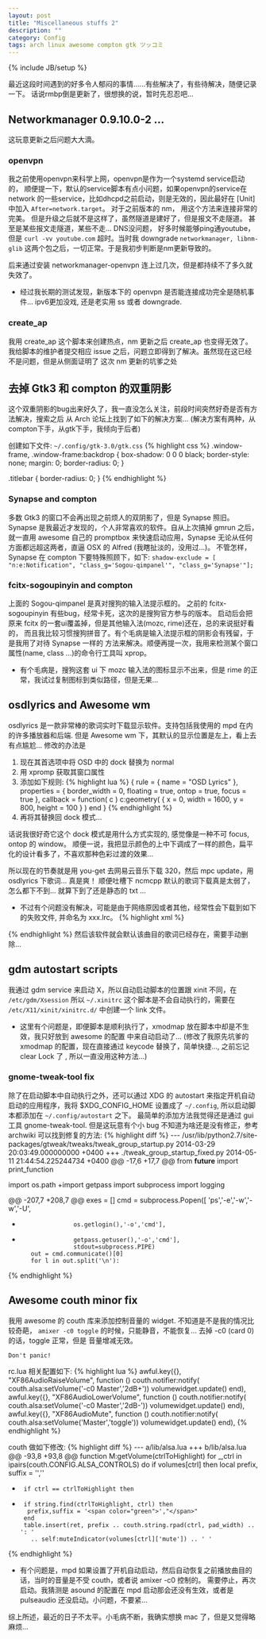```yaml
---
layout: post
title: "Miscellaneous stuffs 2"
description: ""
category: Config
tags: arch linux awesome compton gtk ツッコミ
---
```

{% include JB/setup %}

最近这段时间遇到的好多令人郁闷的事情......有些解决了，有些待解决，随便记录一下。
话说rmbp倒是更新了，很想换的说，暂时先忍忍吧...

## Networkmanager 0.9.10.0-2 ...

这玩意更新之后问题大大滴。

### openvpn

我之前使用openvpn来科学上网，openvpn是作为一个systemd service启动的，
顺便提一下，默认的service脚本有点小问题，如果openvpn的service在
network 的一些service，比如dhcpd之前启动，则是无效的，因此最好在 [Unit]
中加入 `After=network.target`。
对于之前版本的 nm， 用这个方法来连接非常的完美。
但是升级之后就不是这样了，虽然隧道是建好了，但是报文不走隧道。
甚至是某些报文走隧道，某些不走... DNS没问题，
好多时候能够ping通youtube，但是 `curl -vv youtube.com` 超时。当时我 downgrade `networkmanager, libnm-glib`
这两个包之后，一切正常。于是我初步判断是nm更新导致的。

后来通过安装 networkmanager-openvpn 连上过几次，但是都持续不了多久就失效了。

* 经过我长期的测试发现，新版本下的 openvpn 是否能连接成功完全是随机事件... ipv6更加没戏, 还是老实用 ss 或者 downgrade.

### create_ap

我用 create_ap 这个脚本来创建热点，nm 更新之后 create_ap 也变得无效了。
我给脚本的维护者提交相应 issue 之后，问题立即得到了解决。虽然现在这已经不是问题，但是从侧面证明了
这次 nm 更新的坑爹之处

## 去掉 Gtk3 和 compton 的双重阴影

这个双重阴影的bug出来好久了，我一直没怎么关注，前段时间突然好奇是否有方法解决，搜索之后
从 Arch 论坛上找到了如下的解决方案... (解决方案有两种，从compton下手，从gtk下手，我倾向于后者)

创建如下文件: `~/.config/gtk-3.0/gtk.css`
{% highlight css %}
.window-frame, .window-frame:backdrop {
    box-shadow: 0 0 0 black;
    border-style: none;
    margin: 0;
    border-radius: 0;
}

.titlebar {
    border-radius: 0;
}
{% endhighlight %}

### Synapse and compton

多数 Gtk3 的窗口不会再出现之前烦人的双阴影了，但是 Synapse 照旧。
Synapse 是我最近才发现的，个人非常喜欢的软件。自从上次搞掉 gmrun 之后，就一直用 awesome 自己的 promptbox
来快速启动应用，Synapse 无论从任何方面都远超这两者，直逼 OSX 的 Alfred (我瞎扯淡的，没用过...)。
不管怎样，Synapse 在 compton 下要特殊照顾下，如下:
`shadow-exclude = [ "n:e:Notification", "class_g='Sogou-qimpanel'", "class_g='Synapse'"];`

### fcitx-sogoupinyin and compton

上面的 Sogou-qimpanel 是真对搜狗的输入法提示框的。
之前的 fcitx-sogoupinyin 有些bug，经常卡死，这次的是搜狗官方参与的版本。
启动后会把原来 fcitx 的一套ui覆盖掉，但是其他输入法(mozc, rime)还在，总的来说挺好看的，
而且我比较习惯搜狗拼音了。有个毛病是输入法提示框的阴影会有残留，于是我用了对待 Synapse 一样的
方法来解决。顺便再提一次，我用来检测某个窗口属性(name, class ...)的命令行工具叫 xprop。

* 有个毛病是，搜狗这套 ui 下 mozc 输入法的图标显示不出来，但是 rime 的正常，我试过复制图标到类似路径，但是无果...

## osdlyrics and Awesome wm

osdlyrics 是一款非常棒的歌词实时下载显示软件。支持包括我使用的 mpd 在内的许多播放器和后端.
但是 Awesome wm 下，其默认的显示位置是左上，看上去有点尴尬...
修改的办法是

1. 现在其首选项中将 OSD 中的 dock 替换为 normal
2. 用 xpromp 获取其窗口属性
3. 添加如下规则:
{% highlight lua %}
{ rule = { name = "OSD Lyrics" },
    properties       = {
        border_width = 0,
        floating     = true,
        ontop        = true,
        focus        = true },
    callback         = function( c )
        c:geometry( { x = 0, width = 1600, y = 800, height = 100 } )
    end
}
{% endhighlight %}
4. 再将其替换回 dock 模式...

话说我很好奇它这个 dock 模式是用什么方式实现的, 感觉像是一种不可 focus, ontop 的 window。
顺便一说，我把显示颜色的上中下调成了一样的颜色，扁平化的设计看多了，不喜欢那种色彩过渡的效果...

所以现在的节奏就是用 you-get 去网易云音乐下载 320，然后 mpc update，用 osdlyrics 下歌词... 真是爽！
顺便吐槽下 ncmcpp 默认的歌词下载真是太弱了，怎么都下不到... 就算下到了还是静态的 txt ...

* 不过有个问题没有解决，可能是由于网络原因或者其他，经常性会下载到如下的失败文件, 并命名为 xxx.lrc。
{% highlight xml %}
<?xml version="1.0" encoding="UTF-8" ?>
<result errmsg="Search ID or Code error!" errcode="32006"></result>
{% endhighlight %}
然后该软件就会默认该曲目的歌词已经存在，需要手动删除...

## gdm autostart scripts

我通过 gdm service 来启动 X，所以自动启动脚本的位置跟 xinit 不同，在 `/etc/gdm/Xsession`
所以 `~/.xinitrc` 这个脚本是不会自动执行的，需要在 `/etc/X11/xinit/xinitrc.d/` 中创建一个
link 文件。

* 这里有个问题是，即便脚本是顺利执行了，xmodmap 放在脚本中却是不生效，我只好放到 awesome 的配置
中来自动启动了... (修改了我原先坑爹的 xmodmap 的配置，现在直接通过 keycode 替换了，简单快捷..., 之前忘记 clear Lock 了
, 所以一直没用这种方法...)

### gnome-tweak-tool fix

除了在启动脚本中自动执行之外，还可以通过 XDG 的 autostart 来指定开机自动启动的应用程序，我将 $XDG_CONFIG_HOME 设置成了
`~/.config`, 所以启动脚本都添加在 `~/.config/autostart` 之下。
最简单的添加方法我觉得还是通过 gui 工具 gnome-tweak-tool. 但是这玩意有个小 bug 不知道为啥还是没有修正，参考 archwiki
可以找到修复的方法:
{% highlight diff %}
--- /usr/lib/python2.7/site-packages/gtweak/tweaks/tweak_group_startup.py   2014-03-29 20:03:49.000000000 +0400
+++ ./tweak_group_startup_fixed.py  2014-05-11 21:44:54.225244734 +0400
@@ -17,6 +17,7 @@
 from __future__ import print_function

 import os.path
+import getpass
 import subprocess
 import logging

@@ -207,7 +208,7 @@
         exes = []
         cmd = subprocess.Popen([
                     'ps','-e','-w','-w','-U',
-                    os.getlogin(),'-o','cmd'],
+                    getpass.getuser(),'-o','cmd'],
                     stdout=subprocess.PIPE)
         out = cmd.communicate()[0]
         for l in out.split('\n'):
{% endhighlight %}

## Awesome couth minor fix

我用 awesome 的 couth 库来添加控制音量的 widget. 不知道是不是我的情况比较奇葩，
`amixer -c0 toggle` 的时候，只能静音，不能恢复... 去掉 -c0 (card 0) 的话，toggle 正常，但是
音量增减无效。

`Don't panic!`

rc.lua 相关配置如下:
{% highlight lua %}
awful.key({}, "XF86AudioRaiseVolume", function () couth.notifier:notify( couth.alsa:setVolume('-c0 Master','2dB+')) volumewidget.update() end),
awful.key({}, "XF86AudioLowerVolume", function () couth.notifier:notify( couth.alsa:setVolume('-c0 Master','2dB-')) volumewidget.update() end),
awful.key({}, "XF86AudioMute", function () couth.notifier:notify( couth.alsa:setVolume('Master','toggle')) volumewidget.update() end),
{% endhighlight %}

couth 做如下修改:
{% highlight diff %}
--- a/lib/alsa.lua
+++ b/lib/alsa.lua
@@ -93,8 +93,8 @@ function M:getVolume(ctrlToHighlight)
   for _,ctrl in ipairs(couth.CONFIG.ALSA_CONTROLS) do
     if volumes[ctrl] then
       local prefix, suffix = '',''
-      if ctrl == ctrlToHighlight then
+      if string.find(ctrlToHighlight, ctrl) then
        prefix,suffix = '<span color="green">',"</span>"
       end
       table.insert(ret, prefix .. couth.string.rpad(ctrl, pad_width) .. ': '
         .. self:muteIndicator(volumes[ctrl]['mute']) .. ' '
{% endhighlight %}

* 有个问题是，mpd 如果设置了开机自动启动，然后自动恢复之前播放曲目的话，当时的音量是不受 couth，或者说 amixer -c0 控制的。
需要停止，再次启动。我猜测是 asound 的配置在 mpd 启动那会还没有生效，或者是 pulseaudio 还没启动。小问题，不要紧...

综上所述，最近的日子不太平。小毛病不断，我确实想换 mac 了，但是又觉得略麻烦...
